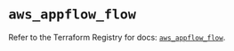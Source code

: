 # `aws_appflow_flow`

Refer to the Terraform Registry for docs: [`aws_appflow_flow`](https://registry.terraform.io/providers/hashicorp/aws/5.80.0/docs/resources/appflow_flow).
